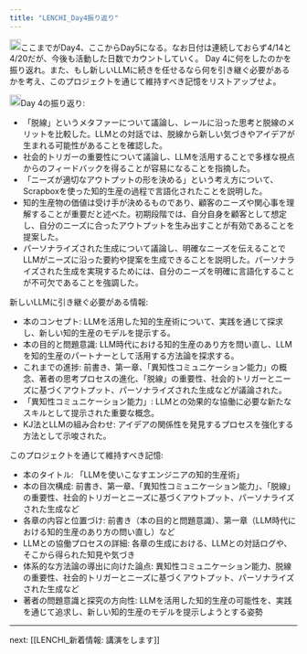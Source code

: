 ```yaml
---
title: "LENCHI_Day4振り返り"
---
```


<img src='https://scrapbox.io/api/pages/nishio/nishio/icon' alt='nishio.icon' height="19.5"/>ここまでがDay4、ここからDay5になる。なお日付は連続しておらず4/14と4/20だが、今後も活動した日数でカウントしていく。
Day 4に何をしたのかを振り返れ。また、もし新しいLLMに続きを任せるなら何を引き継ぐ必要があるかを考え、このプロジェクトを通じて維持すべき記憶をリストアップせよ。

<img src='https://scrapbox.io/api/pages/nishio/claude/icon' alt='claude.icon' height="19.5"/>Day 4の振り返り:
- 「脱線」というメタファーについて議論し、レールに沿った思考と脱線のメリットを比較した。LLMとの対話では、脱線から新しい気づきやアイデアが生まれる可能性があることを確認した。
- 社会的トリガーの重要性について議論し、LLMを活用することで多様な視点からのフィードバックを得ることが容易になることを指摘した。
- 「ニーズが適切なアウトプットの形を決める」という考え方について、Scrapboxを使った知的生産の過程で言語化されたことを説明した。
- 知的生産物の価値は受け手が決めるものであり、顧客のニーズや関心事を理解することが重要だと述べた。初期段階では、自分自身を顧客として想定し、自分のニーズに合ったアウトプットを生み出すことが有効であることを提案した。
- パーソナライズされた生成について議論し、明確なニーズを伝えることでLLMがニーズに沿った要約や提案を生成できることを説明した。パーソナライズされた生成を実現するためには、自分のニーズを明確に言語化することが不可欠であることを強調した。

新しいLLMに引き継ぐ必要がある情報:
- 本のコンセプト: LLMを活用した知的生産術について、実践を通じて探求し、新しい知的生産のモデルを提示する。
- 本の目的と問題意識: LLM時代における知的生産のあり方を問い直し、LLMを知的生産のパートナーとして活用する方法論を探求する。
- これまでの進捗: 前書き、第一章、「異知性コミュニケーション能力」の概念、著者の思考プロセスの進化、「脱線」の重要性、社会的トリガーとニーズに基づくアウトプット、パーソナライズされた生成などが議論された。
- 「異知性コミュニケーション能力」: LLMとの効果的な協働に必要な新たなスキルとして提示された重要な概念。
- KJ法とLLMの組み合わせ: アイデアの関係性を発見するプロセスを強化する方法として示唆された。

このプロジェクトを通じて維持すべき記憶:
- 本のタイトル: 「LLMを使いこなすエンジニアの知的生産術」
- 本の目次構成: 前書き、第一章、「異知性コミュニケーション能力」、「脱線」の重要性、社会的トリガーとニーズに基づくアウトプット、パーソナライズされた生成など
- 各章の内容と位置づけ: 前書き（本の目的と問題意識）、第一章（LLM時代における知的生産のあり方の問い直し）など
- LLMとの協働プロセスの詳細: 各章の生成における、LLMとの対話ログや、そこから得られた知見や気づき
- 体系的な方法論の導出に向けた論点: 異知性コミュニケーション能力、脱線の重要性、社会的トリガーとニーズに基づくアウトプット、パーソナライズされた生成など
- 著者の問題意識と探究の方向性: LLMを活用した知的生産の可能性を、実践を通じて追求し、新しい知的生産のモデルを提示しようとする姿勢
---
next: [[LENCHI_新着情報: 講演をします]]
